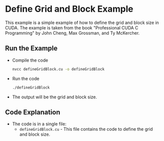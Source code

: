 # Define Grid and Block Example

This example is a simple example of how to define the grid and block size in CUDA. The example is taken from the book "Professional CUDA C Programming" by John Cheng, Max Grossman, and Ty McKercher.

## Run the Example
- Compile the code
    ```bash
    nvcc defineGridBlock.cu -o defineGridBlock
    ```
- Run the code
    ```bash
    ./defineGridBlock
    ```
- The output will be the grid and block size.

## Code Explanation
- The code is in a single file:
    - `defineGridBlock.cu` - This file contains the code to define the grid and block size.